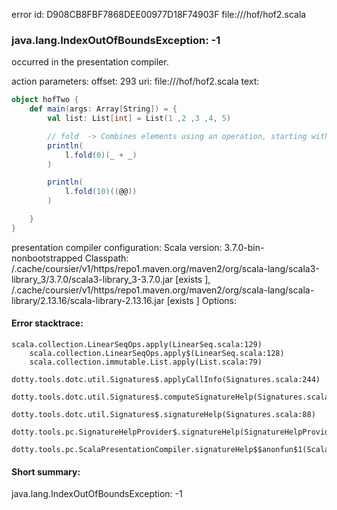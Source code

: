 error id: D908CB8FBF7868DEE00977D18F74903F
file://<WORKSPACE>/hof/hof2.scala
### java.lang.IndexOutOfBoundsException: -1

occurred in the presentation compiler.



action parameters:
offset: 293
uri: file://<WORKSPACE>/hof/hof2.scala
text:
```scala
object hofTwo {
    def main(args: Array[String]) = {
        val list: List[int] = List(1 ,2 ,3 ,4, 5)

        // fold  -> Combines elements using an operation, starting with an initial value.
        println(
            l.fold(0)(_ + _)
        )

        println(
            l.fold(10)((@@))
        )

    }
}
```


presentation compiler configuration:
Scala version: 3.7.0-bin-nonbootstrapped
Classpath:
<HOME>/.cache/coursier/v1/https/repo1.maven.org/maven2/org/scala-lang/scala3-library_3/3.7.0/scala3-library_3-3.7.0.jar [exists ], <HOME>/.cache/coursier/v1/https/repo1.maven.org/maven2/org/scala-lang/scala-library/2.13.16/scala-library-2.13.16.jar [exists ]
Options:





#### Error stacktrace:

```
scala.collection.LinearSeqOps.apply(LinearSeq.scala:129)
	scala.collection.LinearSeqOps.apply$(LinearSeq.scala:128)
	scala.collection.immutable.List.apply(List.scala:79)
	dotty.tools.dotc.util.Signatures$.applyCallInfo(Signatures.scala:244)
	dotty.tools.dotc.util.Signatures$.computeSignatureHelp(Signatures.scala:101)
	dotty.tools.dotc.util.Signatures$.signatureHelp(Signatures.scala:88)
	dotty.tools.pc.SignatureHelpProvider$.signatureHelp(SignatureHelpProvider.scala:46)
	dotty.tools.pc.ScalaPresentationCompiler.signatureHelp$$anonfun$1(ScalaPresentationCompiler.scala:479)
```
#### Short summary: 

java.lang.IndexOutOfBoundsException: -1